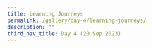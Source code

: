 ```yaml
---
title: Learning Journeys
permalink: /gallery/day-4/learning-journeys/
description: ""
third_nav_title: Day 4 (20 Sep 2023)
---
```

